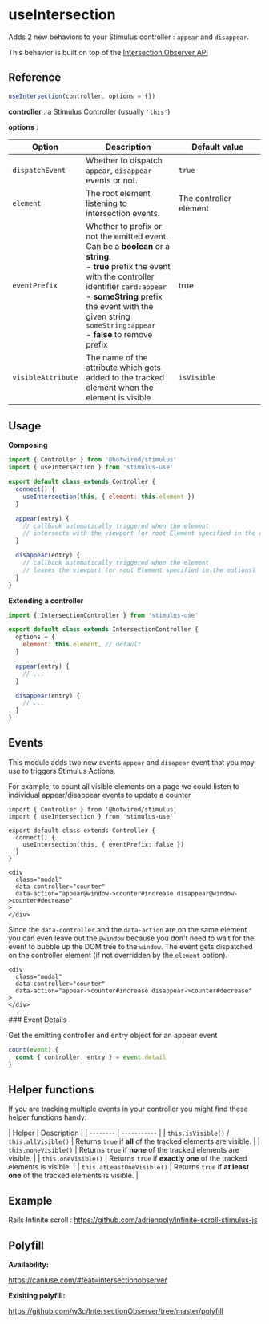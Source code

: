 # useIntersection

Adds 2 new behaviors to your Stimulus controller : `appear` and `disappear`.

This behavior is built on top of the [Intersection Observer API](https://developer.mozilla.org/en-US/docs/Web/API/Intersection_Observer_API)

## Reference

```javascript
useIntersection(controller, options = {})
```

**controller** : a Stimulus Controller (usually `'this'`)

**options** :

| Option| Description |&nbsp;&nbsp;&nbsp;&nbsp;&nbsp;&nbsp;Default&nbsp;value&nbsp;&nbsp;&nbsp;&nbsp;&nbsp;&nbsp;|
|-----------------------|-------------|---------------------|
| `dispatchEvent` | Whether to dispatch `appear`, `disappear` events or not. | `true` |
| `element` | The root element listening to intersection events. | The controller element|
|`eventPrefix`| Whether to prefix or not the emitted event. Can be a **boolean** or a **string**.<br>- **true** prefix the event with the controller identifier `card:appear` <br>- **someString** prefix the event with the given string `someString:appear` <br>- **false** to remove prefix  |true|
| `visibleAttribute` | The name of the attribute which gets added to the tracked element when the element is visible | `isVisible` |

## Usage

**Composing**

```js
import { Controller } from '@hotwired/stimulus'
import { useIntersection } from 'stimulus-use'

export default class extends Controller {
  connect() {
    useIntersection(this, { element: this.element })
  }

  appear(entry) {
    // callback automatically triggered when the element
    // intersects with the viewport (or root Element specified in the options)
  }

  disappear(entry) {
    // callback automatically triggered when the element
    // leaves the viewport (or root Element specified in the options)
  }
}
```

**Extending a controller**

```js
import { IntersectionController } from 'stimulus-use'

export default class extends IntersectionController {
  options = {
    element: this.element, // default
  }

  appear(entry) {
    // ...
  }

  disappear(entry) {
    // ...
  }
}
```


## Events

This module adds two new events `appear` and `disapear` event that you may use to triggers Stimulus Actions.

For example, to count all visible elements on a page we could listen to individual appear/disappear events to update a counter

```js{6}
import { Controller } from '@hotwired/stimulus'
import { useIntersection } from 'stimulus-use'

export default class extends Controller {
  connect() {
    useIntersection(this, { eventPrefix: false })
  }
}
```

```html{4}
<div
  class="modal"
  data-controller="counter"
  data-action="appear@window->counter#increase disappear@window->counter#decrease"
>
</div>
```

Since the `data-controller` and the `data-action` are on the same element you can even leave out the `@window` because you don't need to wait for the event to bubble up the DOM tree to the `window`. The event gets dispatched on the controller element (if not overridden by the `element` option).

```html{4}
<div
  class="modal"
  data-controller="counter"
  data-action="appear->counter#increase disappear->counter#decrease"
>
</div>
```

### Event Details

Get the emitting controller and entry object for an appear event

```js
count(event) {
  const { controller, entry } = event.detail
}
```

## Helper functions

If you are tracking multiple events in your controller you might find these helper functions handy:

| Helper | Description |
| -------- | ----------- |
| `this.isVisible()` / `this.allVisible()` | Returns `true` if **all** of the tracked elements are visible. |
| `this.noneVisible()` | Returns `true` if **none** of the tracked elements are visible. |
| `this.oneVisible()` | Returns `true` if **exactly one** of the tracked elements is visible. |
| `this.atLeastOneVisible()` | Returns `true` if **at least one** of the tracked elements is visible. |


## Example

Rails Infinite scroll : https://github.com/adrienpoly/infinite-scroll-stimulus-js


## Polyfill

**Availability:**

https://caniuse.com/#feat=intersectionobserver

**Exisiting polyfill:**

https://github.com/w3c/IntersectionObserver/tree/master/polyfill
